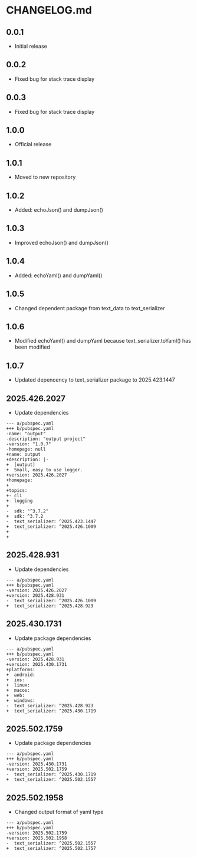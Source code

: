 # CHANGELOG.md

## 0.0.1

- Initial release

## 0.0.2

- Fixed bug for stack trace display


## 0.0.3

- Fixed bug for stack trace display

## 1.0.0

- Official release

## 1.0.1

- Moved to new repository

## 1.0.2

- Added: echoJson() and dumpJson()

## 1.0.3

- Improved echoJson() and dumpJson()

## 1.0.4

- Added: echoYaml() and dumpYaml()

## 1.0.5

- Changed dependent package from text_data to text_serializer

## 1.0.6

- Modified echoYaml() and dumpYaml because text_serializer.toYaml() has been modified

## 1.0.7

- Updated depencency to text_serializer package to 2025.423.1447

## 2025.426.2027

- Update dependencies

```
--- a/pubspec.yaml
+++ b/pubspec.yaml
-name: "output"
-description: "output project"
-version: "1.0.7"
-homepage: null
+name: output
+description: |-
+  [output]
+  Small, easy to use logger.
+version: 2025.426.2027
+homepage:
+
+topics:
+- cli
+- logging
+
-  sdk: "^3.7.2"
+  sdk: ^3.7.2
-  text_serializer: ^2025.423.1447
+  text_serializer: ^2025.426.1009
+
+
```

## 2025.428.931

- Update dependencies

```
--- a/pubspec.yaml
+++ b/pubspec.yaml
-version: 2025.426.2027
+version: 2025.428.931
-  text_serializer: ^2025.426.1009
+  text_serializer: ^2025.428.923
```

## 2025.430.1731

- Update package dependencies

```
--- a/pubspec.yaml
+++ b/pubspec.yaml
-version: 2025.428.931
+version: 2025.430.1731
+platforms:
+  android: 
+  ios: 
+  linux: 
+  macos: 
+  web: 
+  windows: 
-  text_serializer: ^2025.428.923
+  text_serializer: ^2025.430.1719
```

## 2025.502.1759

- Update package dependencies

```
--- a/pubspec.yaml
+++ b/pubspec.yaml
-version: 2025.430.1731
+version: 2025.502.1759
-  text_serializer: ^2025.430.1719
+  text_serializer: ^2025.502.1557
```

## 2025.502.1958

- Changed output format of yaml type

```
--- a/pubspec.yaml
+++ b/pubspec.yaml
-version: 2025.502.1759
+version: 2025.502.1958
-  text_serializer: ^2025.502.1557
+  text_serializer: ^2025.502.1757
```
